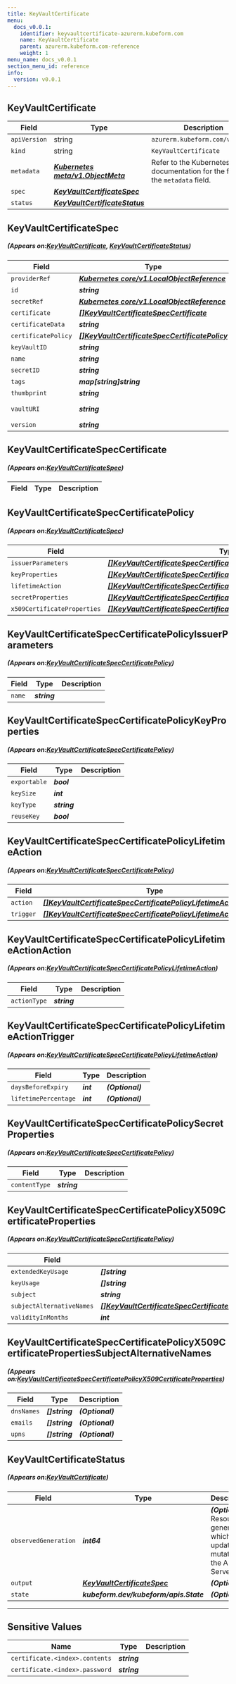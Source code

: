 ```yaml
---
title: KeyVaultCertificate
menu:
  docs_v0.0.1:
    identifier: keyvaultcertificate-azurerm.kubeform.com
    name: KeyVaultCertificate
    parent: azurerm.kubeform.com-reference
    weight: 1
menu_name: docs_v0.0.1
section_menu_id: reference
info:
  version: v0.0.1
---
```


## KeyVaultCertificate
| Field | Type | Description |
| ------ | ----- | ----------- |
| `apiVersion` | string | `azurerm.kubeform.com/v1alpha1` |
|    `kind` | string | `KeyVaultCertificate` |
| `metadata` | ***[Kubernetes meta/v1.ObjectMeta](https://kubernetes.io/docs/reference/generated/kubernetes-api/v1.13/#objectmeta-v1-meta)***|Refer to the Kubernetes API documentation for the fields of the `metadata` field.|
| `spec` | ***[KeyVaultCertificateSpec](#KeyVaultCertificateSpec)***||
| `status` | ***[KeyVaultCertificateStatus](#KeyVaultCertificateStatus)***||
## KeyVaultCertificateSpec
##### (Appears on:[KeyVaultCertificate](#KeyVaultCertificate), [KeyVaultCertificateStatus](#KeyVaultCertificateStatus))
| Field | Type | Description |
| ------ | ----- | ----------- |
| `providerRef` | ***[Kubernetes core/v1.LocalObjectReference](https://kubernetes.io/docs/reference/generated/kubernetes-api/v1.13/#localobjectreference-v1-core)***||
| `id` | ***string***||
| `secretRef` | ***[Kubernetes core/v1.LocalObjectReference](https://kubernetes.io/docs/reference/generated/kubernetes-api/v1.13/#localobjectreference-v1-core)***||
| `certificate` | ***[[]KeyVaultCertificateSpecCertificate](#KeyVaultCertificateSpecCertificate)***| ***(Optional)*** |
| `certificateData` | ***string***| ***(Optional)*** |
| `certificatePolicy` | ***[[]KeyVaultCertificateSpecCertificatePolicy](#KeyVaultCertificateSpecCertificatePolicy)***||
| `keyVaultID` | ***string***| ***(Optional)*** |
| `name` | ***string***||
| `secretID` | ***string***| ***(Optional)*** |
| `tags` | ***map[string]string***| ***(Optional)*** |
| `thumbprint` | ***string***| ***(Optional)*** |
| `vaultURI` | ***string***| ***(Optional)*** Deprecated|
| `version` | ***string***| ***(Optional)*** |
## KeyVaultCertificateSpecCertificate
##### (Appears on:[KeyVaultCertificateSpec](#KeyVaultCertificateSpec))
| Field | Type | Description |
| ------ | ----- | ----------- |
## KeyVaultCertificateSpecCertificatePolicy
##### (Appears on:[KeyVaultCertificateSpec](#KeyVaultCertificateSpec))
| Field | Type | Description |
| ------ | ----- | ----------- |
| `issuerParameters` | ***[[]KeyVaultCertificateSpecCertificatePolicyIssuerParameters](#KeyVaultCertificateSpecCertificatePolicyIssuerParameters)***||
| `keyProperties` | ***[[]KeyVaultCertificateSpecCertificatePolicyKeyProperties](#KeyVaultCertificateSpecCertificatePolicyKeyProperties)***||
| `lifetimeAction` | ***[[]KeyVaultCertificateSpecCertificatePolicyLifetimeAction](#KeyVaultCertificateSpecCertificatePolicyLifetimeAction)***| ***(Optional)*** |
| `secretProperties` | ***[[]KeyVaultCertificateSpecCertificatePolicySecretProperties](#KeyVaultCertificateSpecCertificatePolicySecretProperties)***||
| `x509CertificateProperties` | ***[[]KeyVaultCertificateSpecCertificatePolicyX509CertificateProperties](#KeyVaultCertificateSpecCertificatePolicyX509CertificateProperties)***| ***(Optional)*** |
## KeyVaultCertificateSpecCertificatePolicyIssuerParameters
##### (Appears on:[KeyVaultCertificateSpecCertificatePolicy](#KeyVaultCertificateSpecCertificatePolicy))
| Field | Type | Description |
| ------ | ----- | ----------- |
| `name` | ***string***||
## KeyVaultCertificateSpecCertificatePolicyKeyProperties
##### (Appears on:[KeyVaultCertificateSpecCertificatePolicy](#KeyVaultCertificateSpecCertificatePolicy))
| Field | Type | Description |
| ------ | ----- | ----------- |
| `exportable` | ***bool***||
| `keySize` | ***int***||
| `keyType` | ***string***||
| `reuseKey` | ***bool***||
## KeyVaultCertificateSpecCertificatePolicyLifetimeAction
##### (Appears on:[KeyVaultCertificateSpecCertificatePolicy](#KeyVaultCertificateSpecCertificatePolicy))
| Field | Type | Description |
| ------ | ----- | ----------- |
| `action` | ***[[]KeyVaultCertificateSpecCertificatePolicyLifetimeActionAction](#KeyVaultCertificateSpecCertificatePolicyLifetimeActionAction)***||
| `trigger` | ***[[]KeyVaultCertificateSpecCertificatePolicyLifetimeActionTrigger](#KeyVaultCertificateSpecCertificatePolicyLifetimeActionTrigger)***||
## KeyVaultCertificateSpecCertificatePolicyLifetimeActionAction
##### (Appears on:[KeyVaultCertificateSpecCertificatePolicyLifetimeAction](#KeyVaultCertificateSpecCertificatePolicyLifetimeAction))
| Field | Type | Description |
| ------ | ----- | ----------- |
| `actionType` | ***string***||
## KeyVaultCertificateSpecCertificatePolicyLifetimeActionTrigger
##### (Appears on:[KeyVaultCertificateSpecCertificatePolicyLifetimeAction](#KeyVaultCertificateSpecCertificatePolicyLifetimeAction))
| Field | Type | Description |
| ------ | ----- | ----------- |
| `daysBeforeExpiry` | ***int***| ***(Optional)*** |
| `lifetimePercentage` | ***int***| ***(Optional)*** |
## KeyVaultCertificateSpecCertificatePolicySecretProperties
##### (Appears on:[KeyVaultCertificateSpecCertificatePolicy](#KeyVaultCertificateSpecCertificatePolicy))
| Field | Type | Description |
| ------ | ----- | ----------- |
| `contentType` | ***string***||
## KeyVaultCertificateSpecCertificatePolicyX509CertificateProperties
##### (Appears on:[KeyVaultCertificateSpecCertificatePolicy](#KeyVaultCertificateSpecCertificatePolicy))
| Field | Type | Description |
| ------ | ----- | ----------- |
| `extendedKeyUsage` | ***[]string***| ***(Optional)*** |
| `keyUsage` | ***[]string***||
| `subject` | ***string***||
| `subjectAlternativeNames` | ***[[]KeyVaultCertificateSpecCertificatePolicyX509CertificatePropertiesSubjectAlternativeNames](#KeyVaultCertificateSpecCertificatePolicyX509CertificatePropertiesSubjectAlternativeNames)***| ***(Optional)*** |
| `validityInMonths` | ***int***||
## KeyVaultCertificateSpecCertificatePolicyX509CertificatePropertiesSubjectAlternativeNames
##### (Appears on:[KeyVaultCertificateSpecCertificatePolicyX509CertificateProperties](#KeyVaultCertificateSpecCertificatePolicyX509CertificateProperties))
| Field | Type | Description |
| ------ | ----- | ----------- |
| `dnsNames` | ***[]string***| ***(Optional)*** |
| `emails` | ***[]string***| ***(Optional)*** |
| `upns` | ***[]string***| ***(Optional)*** |
## KeyVaultCertificateStatus
##### (Appears on:[KeyVaultCertificate](#KeyVaultCertificate))
| Field | Type | Description |
| ------ | ----- | ----------- |
| `observedGeneration` | ***int64***| ***(Optional)*** Resource generation, which is updated on mutation by the API Server.|
| `output` | ***[KeyVaultCertificateSpec](#KeyVaultCertificateSpec)***| ***(Optional)*** |
| `state` | ***kubeform.dev/kubeform/apis.State***| ***(Optional)*** |
---
## Sensitive Values
| Name | Type | Description |
|------|------|-------------|
| `certificate.<index>.contents` | ***string*** ||
| `certificate.<index>.password` | ***string*** ||

